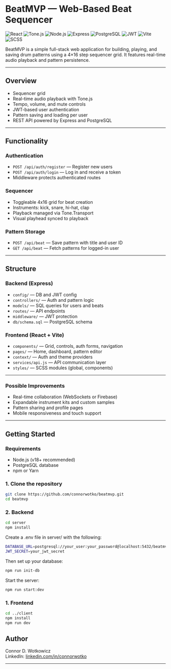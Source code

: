# BeatMVP — Web-Based Beat Sequencer

![React](https://img.shields.io/badge/frontend-React-61DAFB?logo=react&logoColor=white)
![Tone.js](https://img.shields.io/badge/audio-Tone.js-ff7373)
![Node.js](https://img.shields.io/badge/backend-Node.js-339933?logo=node.js&logoColor=white)
![Express](https://img.shields.io/badge/server-Express-000000?logo=express&logoColor=white)
![PostgreSQL](https://img.shields.io/badge/database-PostgreSQL-336791?logo=postgresql&logoColor=white)
![JWT](https://img.shields.io/badge/auth-JWT-yellowgreen)
![Vite](https://img.shields.io/badge/build-Vite-646CFF?logo=vite&logoColor=white)
![SCSS](https://img.shields.io/badge/styles-SCSS-CC6699?logo=sass&logoColor=white)

BeatMVP is a simple full-stack web application for building, playing, and saving drum patterns using a 4×16 step sequencer grid. It features real-time audio playback and pattern persistence.





---

## Overview

- Sequencer grid
- Real-time audio playback with Tone.js
- Tempo, volume, and mute controls
- JWT-based user authentication
- Pattern saving and loading per user
- REST API powered by Express and PostgreSQL

---

## Functionality

### Authentication

- `POST /api/auth/register` — Register new users
- `POST /api/auth/login` — Log in and receive a token
- Middleware protects authenticated routes

### Sequencer

- Toggleable 4x16 grid for beat creation
- Instruments: kick, snare, hi-hat, clap
- Playback managed via Tone.Transport
- Visual playhead synced to playback

### Pattern Storage

- `POST /api/beat` — Save pattern with title and user ID
- `GET /api/beat` — Fetch patterns for logged-in user

---

## Structure

### Backend (Express)

- `config/` — DB and JWT config
- `controllers/` — Auth and pattern logic
- `models/` — SQL queries for users and beats
- `routes/` — API endpoints
- `middleware/` — JWT protection
- `db/schema.sql` — PostgreSQL schema

### Frontend (React + Vite)

- `components/` — Grid, controls, auth forms, navigation
- `pages/` — Home, dashboard, pattern editor
- `context/` — Auth and theme providers
- `services/api.js` — API communication layer
- `styles/` — SCSS modules (global, components)

---

### Possible Improvements

- Real-time collaboration (WebSockets or Firebase)
- Expandable instrument kits and custom samples
- Pattern sharing and profile pages
- Mobile responsiveness and touch support

---


## Getting Started

### Requirements

- Node.js (v18+ recommended)
- PostgreSQL database
- npm or Yarn

### 1. Clone the repository

```bash
git clone https://github.com/connorwotko/beatmvp.git
cd beatmvp
```


### 2. Backend
```bash
cd server
npm install
```
Create a .env file in server/ with the following:
```bash
DATABASE_URL=postgresql://your_user:your_password@localhost:5432/beatmvp
JWT_SECRET=your_jwt_secret
```
Then set up your database:
```bash
npm run init-db
```

Start the server:
``` bash
npm run start:dev
```

### 1. Frontend
```bash
cd ../client
npm install
npm run dev
```


## Author

Connor D. Wotkowicz   
LinkedIn: [linkedin.com/in/connorwotko](https://www.linkedin.com/in/wotkowicz)

---

